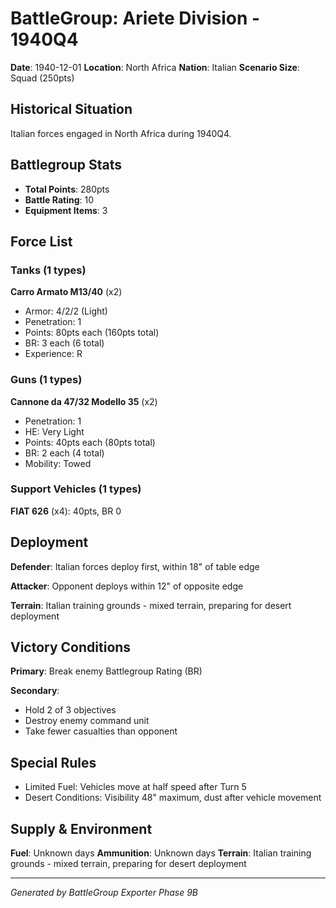 # BattleGroup: Ariete Division - 1940Q4

**Date**: 1940-12-01
**Location**: North Africa
**Nation**: Italian
**Scenario Size**: Squad (250pts)

## Historical Situation

Italian forces engaged in North Africa during 1940Q4.

## Battlegroup Stats

- **Total Points**: 280pts
- **Battle Rating**: 10
- **Equipment Items**: 3

## Force List

### Tanks (1 types)

**Carro Armato M13/40** (x2)
- Armor: 4/2/2 (Light)
- Penetration: 1
- Points: 80pts each (160pts total)
- BR: 3 each (6 total)
- Experience: R

### Guns (1 types)

**Cannone da 47/32 Modello 35** (x2)
- Penetration: 1
- HE: Very Light
- Points: 40pts each (80pts total)
- BR: 2 each (4 total)
- Mobility: Towed

### Support Vehicles (1 types)

**FIAT 626** (x4): 40pts, BR 0

## Deployment

**Defender**: Italian forces deploy first, within 18" of table edge

**Attacker**: Opponent deploys within 12" of opposite edge

**Terrain**: Italian training grounds - mixed terrain, preparing for desert deployment

## Victory Conditions

**Primary**: Break enemy Battlegroup Rating (BR)

**Secondary**:
- Hold 2 of 3 objectives
- Destroy enemy command unit
- Take fewer casualties than opponent

## Special Rules

- Limited Fuel: Vehicles move at half speed after Turn 5
- Desert Conditions: Visibility 48" maximum, dust after vehicle movement

## Supply & Environment

**Fuel**: Unknown days
**Ammunition**: Unknown days
**Terrain**: Italian training grounds - mixed terrain, preparing for desert deployment

---

*Generated by BattleGroup Exporter Phase 9B*
